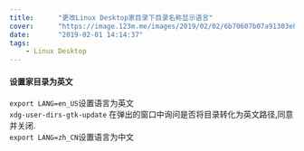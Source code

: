 ```yaml
---
title:      "更改Linux Desktop家目录下目录名称显示语言"
cover:      "https://image.123m.me/images/2019/02/02/6b70607b07a91303e85c6fef933ab1d7.png"
date:       "2019-02-01 14:14:37"
tags:
    - Linux Desktop
---
```


#### 设置家目录为英文

`export LANG=en_US`设置语言为英文  
`xdg-user-dirs-gtk-update`
在弹出的窗口中询问是否将目录转化为英文路径,同意并关闭.  
`export LANG=zh_CN`设置语言为中文
